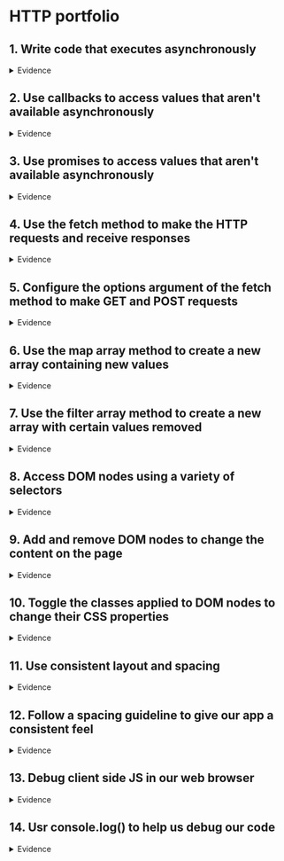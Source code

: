 # HTTP portfolio


## 1. Write code that executes asynchronously
<details>
  <summary>Evidence</summary>
</details>

## 2. Use callbacks to access values that aren't available asynchronously 
<details>
  <summary>Evidence</summary>
</details>

## 3. Use promises to access values that aren't available asynchronously
<details>
  <summary>Evidence</summary>
  </details>

## 4. Use the fetch method to make the HTTP requests and receive responses
<details>
  <summary>Evidence</summary>
  </details>

## 5. Configure the options argument of the fetch method to make GET and POST requests
<details>
  <summary>Evidence</summary>
  </details>
  
## 6. Use the map array method to create a new array containing new values
<details>
  <summary>Evidence</summary>
  </details>
  
## 7. Use the filter array method to create a new array with certain values removed
<details>
  <summary>Evidence</summary>
  </details>

## 8. Access DOM nodes using a variety of selectors
<details>
  <summary>Evidence</summary>
  </details>
  
## 9. Add and remove DOM nodes to change the content on the page
<details>
  <summary>Evidence</summary>
  </details>

## 10. Toggle the classes applied to DOM nodes to change their CSS properties
<details>
  <summary>Evidence</summary>
  </details>
  
## 11. Use consistent layout and spacing
<details>
  <summary>Evidence</summary>
  </details>

## 12. Follow a spacing guideline to give our app a consistent feel
<details>
  <summary>Evidence</summary>
  </details>
  
## 13. Debug client side JS in our web browser
<details>
  <summary>Evidence</summary>
  </details>
  
## 14. Usr console.log() to help us debug our code
<details>
  <summary>Evidence</summary>
  </details>

